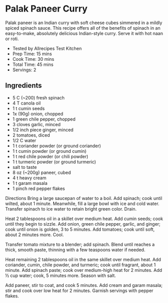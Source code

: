 # Palak Paneer Curry

Palak paneer is an Indian curry with soft cheese cubes simmered in a mildly spiced spinach sauce. This recipe offers all of the benefits of spinach in an easy-to-make, absolutely delicious Indian-style curry. Serve it with hot naan or roti.

- Tested by Allrecipes Test Kitchen
- Prep Time: 15 mins
- Cook Time: 30 mins
- Total Time: 45 mins
- Servings: 2

## Ingredients
- 5 C (~200) fresh spinach
- 4 T canola oil
- 1 t cumin seeds
- 1x (90g) onion, chopped
- 1 green chile pepper, chopped
- 3 cloves garlic, minced
- 1/2 inch  piece ginger, minced
- 2 tomatoes, diced
- 1/2 C water
- 1 t coriander powder (or ground coriander)
- 1 t cumin powder (or ground cumin)
- 1 t red chile powder (or chili powder)
- 1 t turmeric powder (or ground turmeric)
- salt to taste
- 8 oz (~200g) paneer, cubed
- 4 t heavy cream
- 1 t garam masala
- 1 pinch red pepper flakes

Directions
Bring a large saucepan of water to a boil. Add spinach; cook until wilted, about 1 minute. Meanwhile, fill a large bowl with ice and cold water. Transfer spinach to ice water to retain bright green color. Drain.

Heat 2 tablespoons oil in a skillet over medium heat. Add cumin seeds; cook until they begin to sizzle. Add onion, green chile pepper, garlic, and ginger; cook until onion is golden, 3 to 5 minutes. Add tomatoes; cook until soft, about 2 minutes more. Cool.

Transfer tomato mixture to a blender; add spinach. Blend until reaches a thick, smooth paste, thinning with a few teaspoons water if needed.

Heat remaining 2 tablespoons oil in the same skillet over medium heat. Add coriander, cumin, chile powder, and turmeric; cook until fragrant, about 1 minute. Add spinach paste; cook over medium-high heat for 2 minutes. Add ½ cup water; cook, 5 minutes more. Season with salt.

Add paneer, stir to coat, and cook 5 minutes. Add cream and garam masala; stir and cook over low heat for 2 minutes. Garnish servings with pepper flakes.

